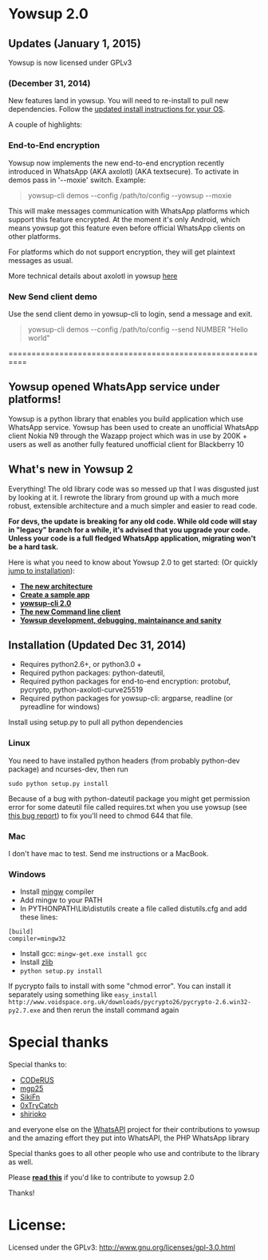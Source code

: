 # Yowsup 2.0

## Updates (January 1, 2015) 

Yowsup is now licensed under GPLv3

### (December 31, 2014)

New features land in yowsup. You will need to re-install to pull new dependencies. Follow the [updated install instructions for your OS](#installation).

A couple of highlights:

### End-to-End encryption

Yowsup now implements the new end-to-end encryption recently introduced in WhatsApp (AKA axolotl) (AKA textsecure). To activate in demos pass in '--moxie' switch.
Example:
 
 > yowsup-cli demos --config /path/to/config --yowsup --moxie

This will make messages communication with WhatsApp platforms which support this feature encrypted. At the moment it's only Android, which means yowsup got this feature even before official WhatsApp clients on other platforms.

For platforms which do not support encryption, they will get plaintext messages as usual.

More technical details about axolotl in yowsup [here](https://github.com/tgalal/yowsup/wiki/Yowsup-2:-End-to-End-encryption)

### New Send client demo

Use the send client demo in yowsup-cli to login, send a message and exit.

 > yowsup-cli demos --config /path/to/config --send NUMBER "Hello world"
   
==========================================================

## Yowsup opened WhatsApp service under platforms!

Yowsup is a python library that enables you build application which use WhatsApp service. Yowsup has been used to create an unofficial WhatsApp client Nokia N9 through the Wazapp project which was in use by 200K + users as well as another fully featured unofficial client for Blackberry 10

## What's new in Yowsup 2

Everything! The old library code was so messed up that I was disgusted just by looking at it. I rewrote the library from ground up with a much more robust, extensible architecture and a much simpler and easier to read code. 
 
__For devs, the update is breaking for any old code. While old code will stay in "legacy" branch for a while, it's advised that you upgrade your code. Unless your code is a full fledged WhatsApp application, migrating won't be a hard task.__

Here is what you need to know about Yowsup 2.0 to get started: (Or quickly [jump to installation](#installation)):

 * **[The new architecture](https://github.com/tgalal/yowsup/wiki/Yowsup-2.0-Architecture)**
 * **[Create a sample app](https://github.com/tgalal/yowsup/wiki/Yowsup-2.0-Sample-app)**
 * **[yowsup-cli 2.0](https://github.com/tgalal/yowsup/wiki/yowsup-cli-2.0)**
 * **[The new Command line client](https://github.com/tgalal/yowsup/wiki/Yowsup-2.0-Command-line-client)**
 * **[Yowsup development, debugging, maintainance and sanity](https://github.com/tgalal/yowsup/wiki/Yowsup-development,-debugging,-maintainance-and-sanity)**


## Installation (Updated Dec 31, 2014)

 - Requires python2.6+, or python3.0 +
 - Required python packages: python-dateutil, 
 - Required python packages for end-to-end encryption: protobuf, pycrypto, python-axolotl-curve25519
 - Required python packages for yowsup-cli: argparse, readline (or pyreadline for windows)

Install using setup.py to pull all python dependencies

### Linux

You need to have installed python headers (from probably python-dev package) and ncurses-dev, then run
```
sudo python setup.py install
```
Because of a bug with python-dateutil package you might get permission error for some dateutil file called requires.txt when you use yowsup (see [this bug report](https://bugs.launchpad.net/dateutil/+bug/1243202)) to fix you'll need to chmod 644 that file.

### Mac

I don't have mac to test. Send me instructions or a MacBook.

### Windows

 - Install [mingw](http://www.mingw.org/) compiler
 - Add mingw to your PATH
 - In PYTHONPATH\Lib\distutils create a file called distutils.cfg and add these lines:
 
```
[build]
compiler=mingw32
```
 - Install gcc: ```mingw-get.exe install gcc```
 - Install [zlib](http://www.zlib.net/)
 - ```python setup.py install```

If pycrypto fails to install with some "chmod error". You can install it separately using something like 
```easy_install http://www.voidspace.org.uk/downloads/pycrypto26/pycrypto-2.6.win32-py2.7.exe```
and then rerun the install command again

# Special thanks

Special thanks to:

- [CODeRUS](https://github.com/CODeRUS) 
- [mgp25](https://github.com/mgp25) 
- [SikiFn](https://github.com/SikiFn)
- [0xTryCatch](https://github.com/0xTryCatch)
- [shirioko](https://github.com/shirioko)

and everyone else on the [WhatsAPI](https://github.com/mgp25/WhatsAPI-Official) project for their contributions to yowsup and the amazing effort they put into WhatsAPI, the PHP WhatsApp library

Special thanks goes to all other people who use and contribute to the library as well.

Please **[read this](https://github.com/tgalal/yowsup/wiki/Yowsup-development,-debugging,-maintainance-and-sanity)** if you'd like to contribute to yowsup 2.0

Thanks!


# License:

Licensed under the GPLv3: http://www.gnu.org/licenses/gpl-3.0.html
